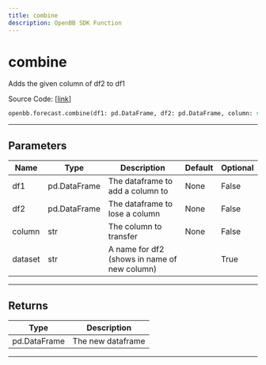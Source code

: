 ```yaml
---
title: combine
description: OpenBB SDK Function
---
```


# combine

Adds the given column of df2 to df1

Source Code: [[link](https://github.com/OpenBB-finance/OpenBBTerminal/tree/main/openbb_terminal/forecast/forecast_model.py#L397)]

```python
openbb.forecast.combine(df1: pd.DataFrame, df2: pd.DataFrame, column: str, dataset: str = "")
```

---

## Parameters

| Name | Type | Description | Default | Optional |
| ---- | ---- | ----------- | ------- | -------- |
| df1 | pd.DataFrame | The dataframe to add a column to | None | False |
| df2 | pd.DataFrame | The dataframe to lose a column | None | False |
| column | str | The column to transfer | None | False |
| dataset | str | A name for df2 (shows in name of new column) |  | True |


---

## Returns

| Type | Description |
| ---- | ----------- |
| pd.DataFrame | The new dataframe |
---

